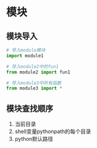 # 模块

## 模块导入

```python
# 导入module模块
import module1

# 导入module2中的fun1
from module2 import fun1

# 导入module3中所有函数
from module3 import *
```

## 模块查找顺序

1. 当前目录
2. shell变量pythonpath的每个目录
3. python默认路径
